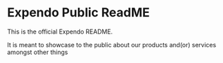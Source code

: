 # Expendo Public ReadME

This is the official Expendo README.

It is meant to showcase to the public about our products and(or) services amongst other things
